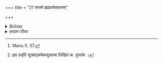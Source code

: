 +++
title = "21 सप्तमे ब्रह्मवर्चसकामम्"

+++

<details><summary>Bühler</summary>

21. (Let him initiate) a person desirous of excellence in sacred learning in his seventh year, [^14] 


[^14]:  Manu II, 37.
</details>

<details><summary>हरदत्त-टीका</summary>

## सूत्रम्
[^२]सप्तमे ब्रह्मवर्चसकामम् ॥ २१ ॥  
### टिप्पनी
'ब्रह्मवर्चसकाम'मित्यादीनि षट् सूत्राणि स्पष्टार्थानि । सर्वत्रोपनयीतेत्यपेक्ष्यते ॥ २१-२६ ॥  

[^२]: इतः प्रभृति सूत्रषट्कमेकसूत्रतया लिखितं क. पुस्तके ।
</details>
